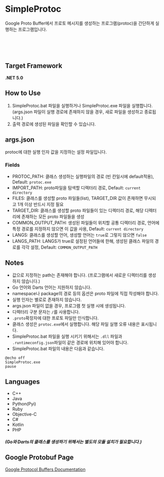 # SimpleProtoc
Google Proto Buffer에서 프로토 메시지를 생성하는 프로그램(protoc)을 간단하게 실행하는 프로그램입니다. 
</br></br></br></br></br>

## Target Framework
**.NET 5.0**

## How to Use
1. SimpleProtoc.bat 파일을 실행하거나 SimpleProtoc.exe 파일을 실행합니다.
<br>(args.json 파일이 실행 경로에 존재하지 않을 경우, 새로 파일을 생성하고 종료됩니다.)
1. 출력 경로에 생성된 파일을 확인할 수 있습니다.

## args.json
protoc에 대한 실행 인자 값을 지정하는 설정 파일입니다.
### Fields
* PROTOC_PATH: 클래스 생성하는 실행파일의 경로 (빈 칸일시에 default적용), Default: `protoc.exe`
* IMPORT_PATH: proto파일을 탐색할 디렉터리 경로, Default: `current directory`
* FILES: 클래스를 생성할 proto 파일들(list), TARGET_DIR 값이 존재하면 무시되고 1개 이상 반드시 지정 필요
* TARGET_DIR: 클래스를 생성할 proto 파일들이 있는 디렉터리 경로, 해당 디렉터리에 존재하는 모든 proto 파일들을 생성
* COMMON_OUTPUT_PATH: 생성된 파일들이 위치할 공통 디렉터리 경로, 언어에 특정 경로를 지정하지 않으면 이 값을 사용, Default: `current directory`
* LANGS: 클래스를 생성할 언어, 생성할 언어는 `true`로 그렇지 않으면 `false`
* LANGS_PATH: LANGS가 true로 설정된 언어들에 한해, 생성된 클래스 파일의 경로를 각각 설정, Default: `COMMON_OUTPUT_PATH`

## Notes
* 값으로 지정하는 path는 존재해야 합니다. (프로그램에서 새로운 디렉터리를 생성하지 않습니다.)
* Go 언어와 Darts 언어는 지원하지 않습니다.
* namespace나 package의 경로 등의 옵션은 proto 파일에 직접 작성해야 합니다.
* 실행 인자는 별로로 존재하지 않습니다.
* args.json 파일이 없을 경우, 프로그램 첫 실행 시에 생성됩니다.
* 디렉터리 구분 문자는 `/`를 사용합니다.
* `.proto`확장자에 대한 프로토 파일만 인식합니다.
* 클래스 생성은 `protoc.exe`에서 실행합니다. 해당 파일 실행 오류 내용은 표시됩니다.
* SimpleProtoc.bat 파일을 실행 시키기 위해서는 `.dll` 파일과 `.runtimeconfig.json`파일이 같은 경로에 위치해 있어야 합니다.
* SimpleProtoc.bat 파일의 내용은 다음과 같습니다.
```
@echo off
SimpleProtoc.exe
pause
```

## Languages
* C++
* Java
* Python(Pyi)
* Ruby
* Objective-C
* C#
* Kotlin
* PHP

##### (Go와 Darts의 클래스를 생성하기 위해서는 별도의 모듈 설치가 필요합니다.)

## Google Protobuf Page
[Google Protocol Buffers Documentation](https://protobuf.dev/)


